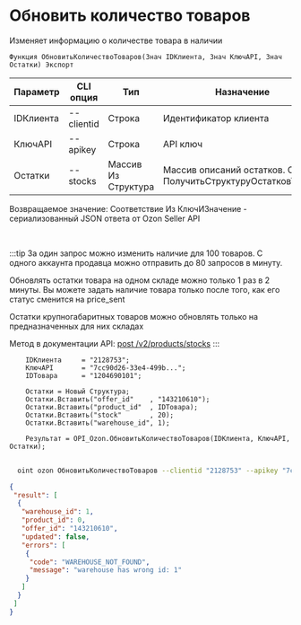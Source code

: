 ﻿---
sidebar_position: 4
---

# Обновить количество товаров
 Изменяет информацию о количестве товара в наличии



`Функция ОбновитьКоличествоТоваров(Знач IDКлиента, Знач КлючAPI, Знач Остатки) Экспорт`

  | Параметр | CLI опция | Тип | Назначение |
  |-|-|-|-|
  | IDКлиента | --clientid | Строка | Идентификатор клиента |
  | КлючAPI | --apikey | Строка | API ключ |
  | Остатки | --stocks | Массив Из Структура | Массив описаний остатков. См. ПолучитьСтруктуруОстатковТовара |

  
  Возвращаемое значение:   Соответствие Из КлючИЗначение - сериализованный JSON ответа от Ozon Seller API

<br/>

:::tip
За один запрос можно изменить наличие для 100 товаров. С одного аккаунта продавца можно отправить до 80 запросов в минуту.

 Обновлять остатки товара на одном складе можно только 1 раз в 2 минуты. Вы можете задать наличие товара только после того, как его статус сменится на price_sent

 Остатки крупногабаритных товаров можно обновлять только на предназначенных для них складах

 Метод в документации API: [post /v2/products/stocks](https://docs.ozon.ru/api/seller/#operation/ProductAPI_ProductsStocksV2)
:::
<br/>


```bsl title="Пример кода"
    IDКлиента     = "2128753";
    КлючAPI       = "7cc90d26-33e4-499b...";
    IDТовара      = "1204690101";

    Остатки = Новый Структура;
    Остатки.Вставить("offer_id"    , "143210610");
    Остатки.Вставить("product_id"  , IDТовара);
    Остатки.Вставить("stock"       , 20);
    Остатки.Вставить("warehouse_id", 1);

    Результат = OPI_Ozon.ОбновитьКоличествоТоваров(IDКлиента, КлючAPI, Остатки);
```



```sh title="Пример команды CLI"
    
  oint ozon ОбновитьКоличествоТоваров --clientid "2128753" --apikey "7cc90d26-33e4-499b..." --stocks %stocks%

```

```json title="Результат"
{
 "result": [
  {
   "warehouse_id": 1,
   "product_id": 0,
   "offer_id": "143210610",
   "updated": false,
   "errors": [
    {
     "code": "WAREHOUSE_NOT_FOUND",
     "message": "warehouse has wrong id: 1"
    }
   ]
  }
 ]
}
```

